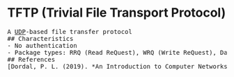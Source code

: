 # TFTP (Trivial File Transport Protocol)
<pre>
A <a href="udp.md">UDP</a>-based file transfer protocol
## Characteristics
- No authentication
- Package types: RRQ (Read ReQuest), WRQ (Write ReQuest), Data (up to 512 bytes), ACK, Error.
## References
[Dordal, P. L. (2019). *An Introduction to Computer Networks*. Loyola University Chicago.](http://intronetwork.cs.luc.edu)